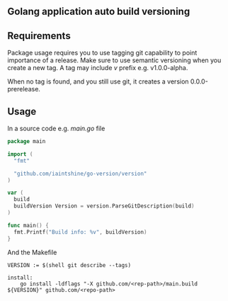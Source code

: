 ## Golang application auto build versioning 

## Requirements 

Package usage requires you to use tagging git capability to point importance of a release.
Make sure to use semantic versioning when you create a new tag.
A tag may include *v* prefix e.g. v1.0.0-alpha. 

When no tag is found, and you still use git, it creates a version 0.0.0-prerelease.  

## Usage

In a source code e.g. *main.go* file 

```go
package main

import (
  "fmt"

  "github.com/iaintshine/go-version/version"
)

var (
  build
  buildVersion Version = version.ParseGitDescription(build)
)  

func main() {
  fmt.Printf("Build info: %v", buildVersion)
}
```

And the Makefile

```
VERSION := $(shell git describe --tags)

install:
    go install -ldflags "-X github.com/<rep-path>/main.build ${VERSION}" github.com/<repo-path>
```
